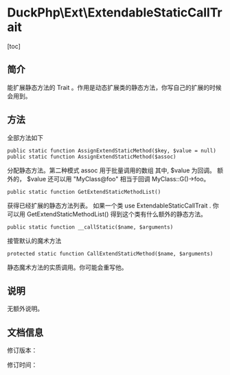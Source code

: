 # DuckPhp\Ext\ExtendableStaticCallTrait
[toc]

## 简介

能扩展静态方法的 Trait 。作用是动态扩展类的静态方法，你写自己的扩展的时候会用到。


## 方法
全部方法如下

    public static function AssignExtendStaticMethod($key, $value = null)
    public static function AssignExtendStaticMethod($assoc)
分配静态方法。第二种模式 assoc 用于批量调用的数组
其中, $value 为回调。 额外的， $value 还可以用 "MyClass@foo"  相当于回调 MyClass::G()->foo。

    public static function GetExtendStaticMethodList()
获得已经扩展的静态方法列表。
如果一个类 use ExtendableStaticCallTrait . 你可以用 GetExtendStaticMethodList() 得到这个类有什么额外的静态方法。

    public static function __callStatic($name, $arguments)
接管默认的魔术方法

    protected static function CallExtendStaticMethod($name, $arguments)
静态魔术方法的实质调用。你可能会重写他。
## 说明
无额外说明。

## 文档信息
修订版本：

修订时间：








